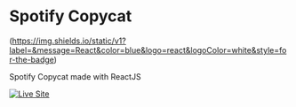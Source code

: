 # Spotify Copycat

(https://img.shields.io/static/v1?label=&message=React&color=blue&logo=react&logoColor=white&style=for-the-badge)

Spotify Copycat made with ReactJS

[![Live Site](https://img.shields.io/static/v1?label=&message=Live%20Site&color=0ABF53&style=for-the-badge)](https://spotify-fake-ciqlcdfh9-alexmg95.vercel.app/)
